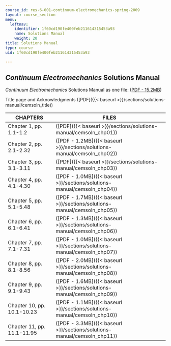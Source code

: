 ```yaml
---
course_id: res-6-001-continuum-electromechanics-spring-2009
layout: course_section
menu:
  leftnav:
    identifier: 1f60cd190fe400feb211614315453a93
    name: Solutions Manual
    weight: 20
title: Solutions Manual
type: course
uid: 1f60cd190fe400feb211614315453a93

---
```


_Continuum Electromechanics_ Solutions Manual
---------------------------------------------

_Continuum Electromechanics_ Solutions Manual as one file: ([PDF - 15.2MB](/ans7870/resources/melcher/solutions/cemsoln.pdf))

Title page and Acknowledgments ([PDF]({{< baseurl >}}/sections/solutions-manual/cemsoln_title))

| CHAPTERS | FILES |
| --- | --- |
| Chapter 1, pp. 1.1-1.2 | ([PDF]({{< baseurl >}}/sections/solutions-manual/cemsoln_chp01)) |
| Chapter 2, pp. 2.1-2.32 | ([PDF - 1.2MB]({{< baseurl >}}/sections/solutions-manual/cemsoln_chp02)) |
| Chapter 3, pp. 3.1-3.11 | ([PDF]({{< baseurl >}}/sections/solutions-manual/cemsoln_chp03)) |
| Chapter 4, pp. 4.1-4.30 | ([PDF - 1.0MB]({{< baseurl >}}/sections/solutions-manual/cemsoln_chp04)) |
| Chapter 5, pp. 5.1-5.48 | ([PDF - 1.7MB]({{< baseurl >}}/sections/solutions-manual/cemsoln_chp05)) |
| Chapter 6, pp. 6.1-6.41 | ([PDF - 1.3MB]({{< baseurl >}}/sections/solutions-manual/cemsoln_chp06)) |
| Chapter 7, pp. 7.1-7.31 | ([PDF - 1.0MB]({{< baseurl >}}/sections/solutions-manual/cemsoln_chp07)) |
| Chapter 8, pp. 8.1-8.56 | ([PDF - 2.0MB]({{< baseurl >}}/sections/solutions-manual/cemsoln_chp08)) |
| Chapter 9, pp. 9.1-9.43 | ([PDF - 1.6MB]({{< baseurl >}}/sections/solutions-manual/cemsoln_chp09)) |
| Chapter 10, pp. 10.1-10.23 | ([PDF - 1.1MB]({{< baseurl >}}/sections/solutions-manual/cemsoln_chp10)) |
| Chapter 11, pp. 11.1-11.95 | ([PDF - 3.3MB]({{< baseurl >}}/sections/solutions-manual/cemsoln_chp11))